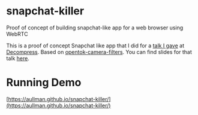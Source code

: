# snapchat-killer
Proof of concept of building snapchat-like app for a web browser using WebRTC

This is a proof of concept Snapchat like app that I did for a [talk I gave](https://youtu.be/atUthkDH154?t=20905) at [Decompress](http://2016.decompress.com.au/). Based on [opentok-camera-filters](https://github.com/aullman/opentok-camera-filters). You can find slides for that talk [here](https://github.com/aullman/aullman.github.com/blob/master/SnapchatForWebDecompress16.pdf).

# Running Demo

[https://aullman.github.io/snapchat-killer/](https://aullman.github.io/snapchat-killer/)
